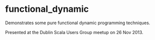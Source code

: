 functional_dynamic
==================

Demonstrates some pure functional dynamic programming techniques.

Presented at the Dublin Scala Users Group meetup on 26 Nov 2013.
